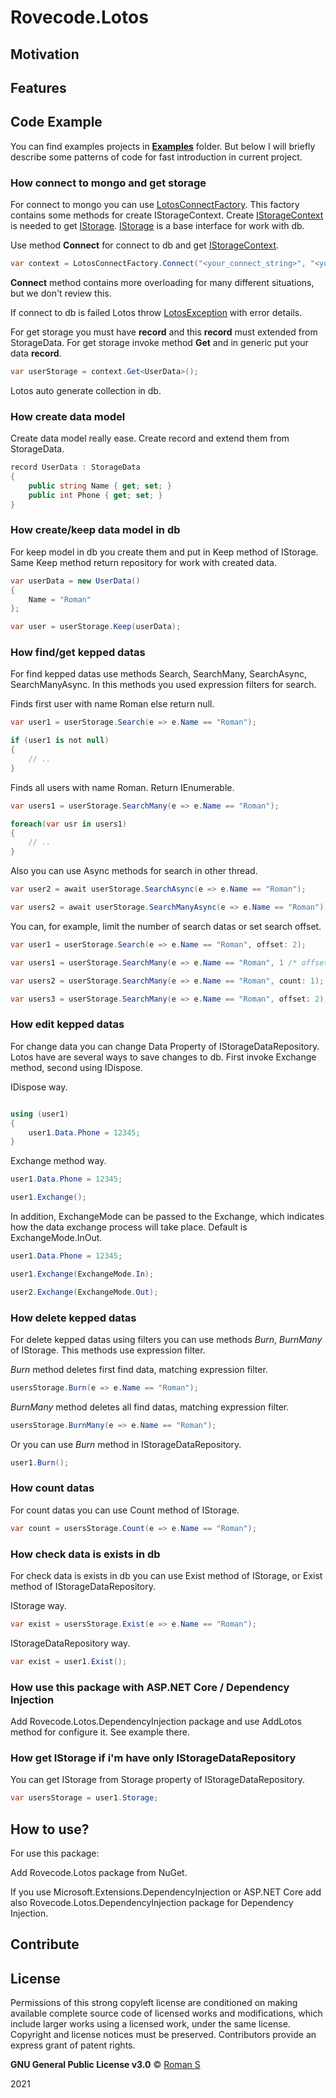 # Rovecode.Lotos 

## Motivation

## Features

## Code Example

You can find examples projects in __[Examples](https://github.com/rovecode/Rovecode.Lotos/tree/master/Examples)__ folder. But below I will briefly describe some patterns of code for fast introduction in current project.

### How connect to mongo and get storage

For connect to mongo you can use [LotosConnectFactory](https://github.com/rovecode/Rovecode.Lotos/blob/master/Sources/Rovecode.Lotos/Factories/LotosConnectFactory.cs). This factory contains some methods for create IStorageContext. Create [IStorageContext](https://github.com/rovecode/Rovecode.Lotos/blob/master/Sources/Rovecode.Lotos/Contexts/IStorageContext.cs) is needed to get [IStorage](https://github.com/rovecode/Rovecode.Lotos/blob/master/Sources/Rovecode.Lotos/Repositories/IStorage.cs). [IStorage](https://github.com/rovecode/Rovecode.Lotos/blob/master/Sources/Rovecode.Lotos/Repositories/IStorage.cs) is a base interface for work with db.

Use method __Connect__ for connect to db and get [IStorageContext](https://github.com/rovecode/Rovecode.Lotos/blob/master/Sources/Rovecode.Lotos/Contexts/IStorageContext.cs).

``` csharp
var context = LotosConnectFactory.Connect("<your_connect_string>", "<your_db_name>");
```

__Connect__ method contains more overloading for many different situations, but we don't review this.

If connect to db is failed Lotos throw [LotosException](https://github.com/rovecode/Rovecode.Lotos/blob/master/Sources/Rovecode.Lotos/Exceptions/LotosException.cs) with error details.

For get storage you must have __record__ and this __record__ must extended from StorageData. For get storage invoke method __Get__ and in generic put your data __record__.

``` csharp
var userStorage = context.Get<UserData>();
```

Lotos auto generate collection in db.

### How create data model

Create data model really ease. Create record and extend them from StorageData.

``` csharp
record UserData : StorageData
{
    public string Name { get; set; }
    public int Phone { get; set; }
}
```

### How create/keep data model in db

For keep model in db you create them and put in Keep method of IStorage. Same Keep method return repository for work with created data.

``` csharp
var userData = new UserData() 
{ 
    Name = "Roman" 
};

var user = userStorage.Keep(userData);
```

### How find/get kepped datas

For find kepped datas use methods Search, SearchMany, SearchAsync, SearchManyAsync. In this methods you used expression filters for search.

Finds first user with name Roman else return null.

``` csharp
var user1 = userStorage.Search(e => e.Name == "Roman");

if (user1 is not null)
{
    // ..
}
```

Finds all users with name Roman. Return IEnumerable.

``` csharp
var users1 = userStorage.SearchMany(e => e.Name == "Roman");

foreach(var usr in users1)
{
    // ..
}
```

Also you can use Async methods for search in other thread.

``` csharp
var user2 = await userStorage.SearchAsync(e => e.Name == "Roman");

var users2 = await userStorage.SearchManyAsync(e => e.Name == "Roman");

```

You can, for example, limit the number of search datas or set search offset.


``` csharp
var user1 = userStorage.Search(e => e.Name == "Roman", offset: 2);

var users1 = userStorage.SearchMany(e => e.Name == "Roman", 1 /* offset */, 1 /* count */);

var users2 = userStorage.SearchMany(e => e.Name == "Roman", count: 1);

var users3 = userStorage.SearchMany(e => e.Name == "Roman", offset: 2);

```

### How edit kepped datas

For change data you can change Data Property of IStorageDataRepository. Lotos have are several ways to save changes to db. First invoke Exchange method, second using IDispose.

IDispose way.

``` csharp

using (user1)
{
    user1.Data.Phone = 12345;
}
```

Exchange method way.

``` csharp
user1.Data.Phone = 12345;

user1.Exchange();
```

In addition, ExchangeMode can be passed to the Exchange, which indicates how the data exchange process will take place. Default is ExchangeMode.InOut.

``` csharp
user1.Data.Phone = 12345;

user1.Exchange(ExchangeMode.In);

user2.Exchange(ExchangeMode.Out);
```

### How delete kepped datas

For delete kepped datas using filters you can use methods _Burn_, _BurnMany_ of IStorage. This methods use expression filter.

_Burn_ method deletes first find data, matching expression filter.

``` csharp
usersStorage.Burn(e => e.Name == "Roman");
```

_BurnMany_ method deletes all find datas, matching expression filter.

``` csharp
usersStorage.BurnMany(e => e.Name == "Roman");
```

Or you can use _Burn_ method in IStorageDataRepository.

``` csharp
user1.Burn();
```

### How count datas

For count datas you can use Count method of IStorage.

``` csharp
var count = usersStorage.Count(e => e.Name == "Roman");
```

### How check data is exists in db

For check data is exists in db you can use Exist method of IStorage, or Exist method of IStorageDataRepository.

IStorage way.

``` csharp
var exist = usersStorage.Exist(e => e.Name == "Roman");
```

IStorageDataRepository way.

``` csharp
var exist = user1.Exist();
```

### How use this package with ASP.NET Core / Dependency Injection

Add Rovecode.Lotos.DependencyInjection package and use AddLotos method for configure it. See example there.

### How get IStorage if i'm have only IStorageDataRepository

You can get IStorage from Storage property of IStorageDataRepository.

``` csharp
var usersStorage = user1.Storage;
```

## How to use?

For use this package:

Add Rovecode.Lotos package from NuGet.

If you use Microsoft.Extensions.DependencyInjection or ASP.NET Core add also Rovecode.Lotos.DependencyInjection package for Dependency Injection.

## Contribute

## License

Permissions of this strong copyleft license are conditioned on making available complete source code of licensed works and modifications, which include larger works using a licensed work, under the same license. Copyright and license notices must be preserved. Contributors provide an express grant of patent rights.

__GNU General Public License v3.0__ © [Roman S](https://github.com/rovecode)

2021
